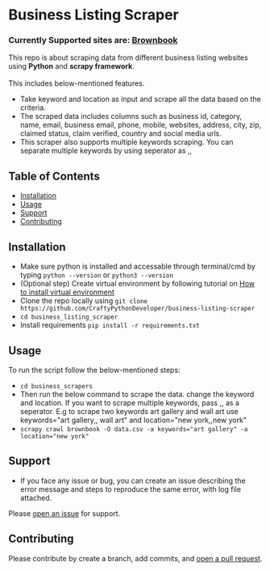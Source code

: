 # Business Listing Scraper

### Currently Supported sites are: [Brownbook](https://www.brownbook.net/) <br>

This repo is about scraping data from different business listing websites using **Python**  and **scrapy framework**.
<br><br> This includes below-mentioned features.
* Take keyword and location as input and scrape all the data based on the criteria.
* The scraped data includes columns such as business id, category, name, email, business email, phone, mobile, websites, address, city, zip, claimed status, claim verified, country and social media urls.
* This scraper also supports multiple keywords scraping. You can separate multiple keywords by using seperator as ,,

## Table of Contents

- [Installation](#installation)
- [Usage](#usage)
- [Support](#support)
- [Contributing](#contributing)

## Installation

* Make sure python is installed and accessable through terminal/cmd by typing ```python --version``` or ```python3 --version```
* (Optional step) Create virtual environment by following tutorial on [How to install virtual environment](https://packaging.python.org/en/latest/guides/installing-using-pip-and-virtual-environments/)
* Clone the repo locally using ```git clone https://github.com/CraftyPythonDeveloper/business-listing-scraper```
* ```cd business_listing_scraper```
* Install requirements ```pip install -r requirements.txt```

## Usage

To run the script follow the below-mentioned steps:

- ```cd business_scrapers```
- Then run the below command to scrape the data. change the keyword and location. If you want to scrape multiple keywords, pass ,, as a seperator. E.g to scrape two keywords art gallery and wall art use keywords="art gallery,, wall art" and location="new york,,new york"
- ``scrapy crawl brownbook -O data.csv -a keywords="art gallery" -a location="new york"``
## Support

- If you face any issue or bug, you can create an issue describing the error message and steps to reproduce the same error, with log file attached.

Please [open an issue](https://github.com/CraftyPythonDeveloper/business-listing-scraper/issues/new) for support.

## Contributing

Please contribute by create a branch, add commits, and [open a pull request](https://github.com/CraftyPythonDeveloper/business-listing-scraper/pulls).
